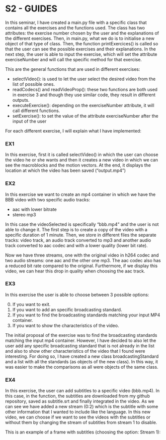# S2 - GUIDES

In this seminar, I have created a main.py file with a specific class that contains all the exercises and the functions used. The class has two attributes: the exercise number chosen by the user and the explanations of the different exercises.
Then, in main.py, what we do is to initialise a new object of that type of class. Then, the function printExercices() is called so that the user can see the possible exercises and their explanations. 
In the next step, the user is able to input the exercise, which will set the attribute exerciseNumber and will call the specific method for that exercise.

This are the general functions that are used in different exercises:
- selectVideo(): is used to let the user select the desired video from the list of possible ones.
- readCodecs() and readVideoProp(): these two functions are both used in exercise 3 and though they use similar code, they result in different outputs.
- executeExercise(): depending on the exerciseNumber attribute, it will call different functions.
- setExercise(): to set the value of the attribute exerciseNumber after the input of the user

For each different exercise, I will explain what I have implemented:

### EX1 
In this exercise, first it is called selectVideo() in which the user can choose the video he or she wants and then it creates a new video in which we can see the macroblocks and the motion vectors.
At the end, it displays the location at which the video has been saved (“output.mp4”)

### EX2 
In this exercise we want to create an mp4 container in which we have the BBB video with two specific audio tracks:
- aac with lower bitrate
- stereo mp3

In this case the videoSelected is specifically “bbb.mp4” and the user is not able to change it.
The first step is to create a copy of the video with a specific duration of 1 minute. Then, we store in different files the separate tracks: video track, an audio track converted to mp3 and another audio track converted to aac codec and with a lower quality (lower bit rate).

Now we have three streams, one with the original video in h264 codec and two audio streams: one aac and the other one mp3. The aac codec also has a reduced bit rate compared to the original.
Furthermore, if we display this video, we can hear this drop in quality when choosing the aac track.

### EX3
In this exercise the user is able to choose between 3 possible options:

   0. If you want to exit. 
   1. If you want to add an specific broadcasting standard.
   2. If you want to find the broadcasting standards matching your input MP4 container.
   3. If you want to show the characteristics of the video.

The initial proposal of the exercise was to find the broadcasting standards matching the input mp4 container. However, I have decided to also let the user add any specific broadcasting standard that is not already in the list and also to show other characteristics of the video that I found were interesting.
For doing so, I have created a new class broadcastingStandard and a list with all the standards (as objects of the new class).
In this way, it was easier to make the comparisons as all were objects of the same class.

### EX4
In this exercise, the user can add subtitles to a specific video (bbb.mp4). In this case, in the function, the subtitles are downloaded from my github repository, saved as subtitle.srt and finally integrated in the video.
As we can see we have added a new stream (0:2) which is the subtitle with some other information that I wanted to include like the language.
In this new video, we can choose if we want to see the videos with the subtitles or without them by changing the stream of subtitles from stream 1 to disable.



This is an example of a frame with subtitles (choosing the option: Stream 1):



